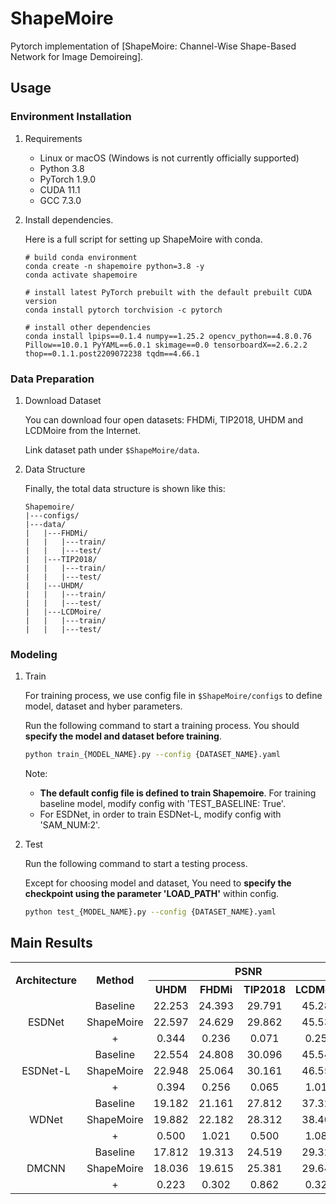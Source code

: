 # ShapeMoire
Pytorch implementation of [ShapeMoire: Channel-Wise Shape-Based Network for Image Demoireing].

## Usage


### Environment Installation 

1. Requirements
   - Linux or macOS (Windows is not currently officially supported)
   - Python 3.8
   - PyTorch 1.9.0
   - CUDA 11.1 
   - GCC 7.3.0

2. Install dependencies.

    Here is a full script for setting up ShapeMoire with conda.

    ```shell
    # build conda environment
    conda create -n shapemoire python=3.8 -y
    conda activate shapemoire
    
    # install latest PyTorch prebuilt with the default prebuilt CUDA version 
    conda install pytorch torchvision -c pytorch

    # install other dependencies
    conda install lpips==0.1.4 numpy==1.25.2 opencv_python==4.8.0.76 Pillow==10.0.1 PyYAML==6.0.1 skimage==0.0 tensorboardX==2.6.2.2 thop==0.1.1.post2209072238 tqdm==4.66.1

    ```


### Data Preparation

1. Download Dataset 

    You can download four open datasets: FHDMi, TIP2018, UHDM and LCDMoire from the Internet. 
    
    Link dataset path under `$ShapeMoire/data`.

2. Data Structure

    Finally, the total data structure is shown like this:
    ```
    Shapemoire/
    |---configs/
    |---data/
    |   |---FHDMi/
    |   |   |---train/
    |   |   |---test/
    |   |---TIP2018/
    |   |   |---train/
    |   |   |---test/
    |   |---UHDM/
    |   |   |---train/
    |   |   |---test/
    |   |---LCDMoire/
    |   |   |---train/
    |   |   |---test/
    ```

### Modeling 
1. Train

    For training process, we use config file in `$ShapeMoire/configs` to define model, dataset and hyber parameters.

    Run the following command to start a training process. You should **specify the model and dataset before training**. 

    ```bash
    python train_{MODEL_NAME}.py --config {DATASET_NAME}.yaml
    ```

    Note: 
    * **The default config file is defined to train Shapemoire**. For training baseline model, modify config with 'TEST_BASELINE: True'.
    * For ESDNet, in order to train ESDNet-L, modify config with 'SAM_NUM:2'.


2. Test

    Run the following command to start a testing process. 

    Except for choosing model and dataset, You need to **specify the checkpoint using the parameter 'LOAD_PATH'** within config. 

    ```bash 
    python test_{MODEL_NAME}.py --config {DATASET_NAME}.yaml
    ```


## Main Results




<table  style="text-align:center">
    <tr >
        <th rowspan="2" style="text-align:center">Architecture</th><th rowspan="2" style="text-align:center">Method</th><th colspan="4" style="text-align:center">PSNR</th><th rowspan="2" style="text-align:center">Params. (M)</th>
    </tr>
    <tr>
        <th>UHDM</th><th>FHDMi</th><th>TIP2018</th><th>LCDMoire</th>
    </tr>
    <tr>
        <td rowspan="3">ESDNet</td><td>Baseline</td><td>22.253</td><td>24.393</td><td>29.791</td><td>45.286</td><td>5.394</td>
    </tr>
    <tr>
        <td>ShapeMoire</td><td>22.597</td><td>24.629</td><td>29.862</td><td>45.537</td><td>5.394</td>
    </tr>
    <tr>
        <td>+</td><td>0.344</td><td>0.236</td><td>0.071</td><td>0.251</td><td>0</td>
    </tr>
    <tr>
        <td rowspan="3">ESDNet-L</td><td>Baseline</td><td>22.554</td><td>24.808</td><td>30.096</td><td>45.544</td><td>10.623</td>
    </tr>
    <tr>
        <td>ShapeMoire</td><td>22.948</td><td>25.064</td><td>30.161</td><td>46.558</td><td>10.623</td>
    </tr>
    <tr>
        <td>+</td><td>0.394</td><td>0.256</td><td>0.065</td><td>1.014</td><td>0</td>
    </tr>
    <tr>
        <td rowspan="3">WDNet</td><td>Baseline</td><td>19.182</td><td>21.161</td><td>27.812</td><td>37.324</td><td>3.360</td>
    </tr>
    <tr>
        <td>ShapeMoire</td><td>19.882</td><td>22.182</td><td>28.312</td><td>38.408</td><td>3.360</td>
    </tr>
    <tr>
        <td>+</td><td>0.500</td><td>1.021</td><td>0.500</td><td>1.084</td><td>0</td>
    </tr>
    <tr>
        <td rowspan="3">DMCNN</td><td>Baseline</td><td>17.812</td><td>19.313</td><td>24.519</td><td>29.321</td><td>1.426</td>
    </tr>
    <tr>
        <td>ShapeMoire</td><td>18.036</td><td>19.615</td><td>25.381</td><td>29.649</td><td>1.426</td>
    </tr>
    <tr>
        <td>+</td><td>0.223</td><td>0.302</td><td>0.862</td><td>0.329</td><td>0</td>
    </tr>
    
</table>







